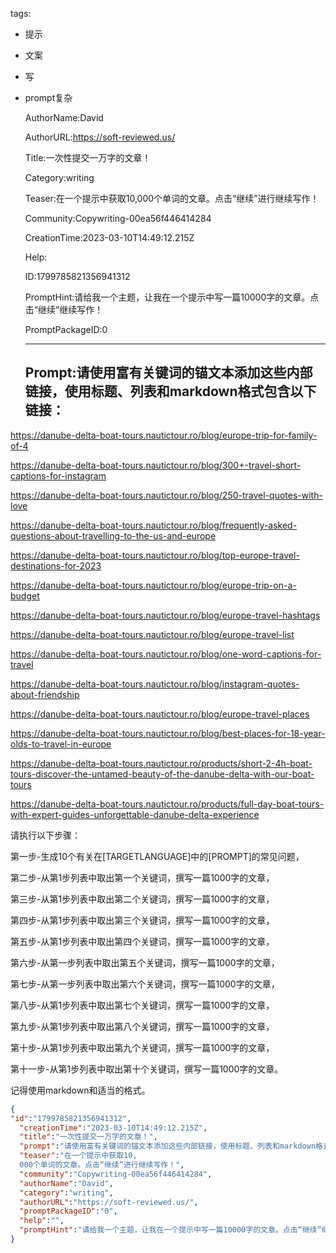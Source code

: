   tags: 
- 提示
- 文案
- 写
- prompt复杂

  AuthorName:David

  AuthorURL:https://soft-reviewed.us/

  Title:一次性提交一万字的文章！

  Category:writing

  Teaser:在一个提示中获取10,000个单词的文章。点击“继续”进行继续写作！

  Community:Copywriting-00ea56f446414284

  CreationTime:2023-03-10T14:49:12.215Z

  Help:

  ID:1799785821356941312

  PromptHint:请给我一个主题，让我在一个提示中写一篇10000字的文章。点击“继续”继续写作！

  PromptPackageID:0

  ---

  ## Prompt:请使用富有关键词的锚文本添加这些内部链接，使用标题、列表和markdown格式包含以下链接：

https://danube-delta-boat-tours.nautictour.ro/blog/europe-trip-for-family-of-4

https://danube-delta-boat-tours.nautictour.ro/blog/300+-travel-short-captions-for-instagram

https://danube-delta-boat-tours.nautictour.ro/blog/250-travel-quotes-with-love

https://danube-delta-boat-tours.nautictour.ro/blog/frequently-asked-questions-about-travelling-to-the-us-and-europe

https://danube-delta-boat-tours.nautictour.ro/blog/top-europe-travel-destinations-for-2023

https://danube-delta-boat-tours.nautictour.ro/blog/europe-trip-on-a-budget

https://danube-delta-boat-tours.nautictour.ro/blog/europe-travel-hashtags

https://danube-delta-boat-tours.nautictour.ro/blog/europe-travel-list

https://danube-delta-boat-tours.nautictour.ro/blog/one-word-captions-for-travel

https://danube-delta-boat-tours.nautictour.ro/blog/instagram-quotes-about-friendship

https://danube-delta-boat-tours.nautictour.ro/blog/europe-travel-places

https://danube-delta-boat-tours.nautictour.ro/blog/best-places-for-18-year-olds-to-travel-in-europe

https://danube-delta-boat-tours.nautictour.ro/products/short-2-4h-boat-tours-discover-the-untamed-beauty-of-the-danube-delta-with-our-boat-tours

https://danube-delta-boat-tours.nautictour.ro/products/full-day-boat-tours-with-expert-guides-unforgettable-danube-delta-experience

请执行以下步骤：

第一步-生成10个有关在[TARGETLANGUAGE]中的[PROMPT]的常见问题，

第二步-从第1步列表中取出第一个关键词，撰写一篇1000字的文章，

第三步-从第1步列表中取出第二个关键词，撰写一篇1000字的文章，

第四步-从第1步列表中取出第三个关键词，撰写一篇1000字的文章，

第五步-从第1步列表中取出第四个关键词，撰写一篇1000字的文章，

第六步-从第一步列表中取出第五个关键词，撰写一篇1000字的文章，

第七步-从第一步列表中取出第六个关键词，撰写一篇1000字的文章，

第八步-从第1步列表中取出第七个关键词，撰写一篇1000字的文章，

第九步-从第1步列表中取出第八个关键词，撰写一篇1000字的文章，

第十步-从第1步列表中取出第九个关键词，撰写一篇1000字的文章，

第十一步-从第1步列表中取出第十个关键词，撰写一篇1000字的文章。

记得使用markdown和适当的格式。

  ```json
  {
  "id":"1799785821356941312",
    "creationTime":"2023-03-10T14:49:12.215Z",
    "title":"一次性提交一万字的文章！",
    "prompt":"请使用富有关键词的锚文本添加这些内部链接，使用标题、列表和markdown格式包含以下链接：\n\nhttps://danube-delta-boat-tours.nautictour.ro/blog/europe-trip-for-family-of-4\n\nhttps://danube-delta-boat-tours.nautictour.ro/blog/300+-travel-short-captions-for-instagram\n\nhttps://danube-delta-boat-tours.nautictour.ro/blog/250-travel-quotes-with-love\n\nhttps://danube-delta-boat-tours.nautictour.ro/blog/frequently-asked-questions-about-travelling-to-the-us-and-europe\n\nhttps://danube-delta-boat-tours.nautictour.ro/blog/top-europe-travel-destinations-for-2023\n\nhttps://danube-delta-boat-tours.nautictour.ro/blog/europe-trip-on-a-budget\n\nhttps://danube-delta-boat-tours.nautictour.ro/blog/europe-travel-hashtags\n\nhttps://danube-delta-boat-tours.nautictour.ro/blog/europe-travel-list\n\nhttps://danube-delta-boat-tours.nautictour.ro/blog/one-word-captions-for-travel\n\nhttps://danube-delta-boat-tours.nautictour.ro/blog/instagram-quotes-about-friendship\n\nhttps://danube-delta-boat-tours.nautictour.ro/blog/europe-travel-places\n\nhttps://danube-delta-boat-tours.nautictour.ro/blog/best-places-for-18-year-olds-to-travel-in-europe\n\nhttps://danube-delta-boat-tours.nautictour.ro/products/short-2-4h-boat-tours-discover-the-untamed-beauty-of-the-danube-delta-with-our-boat-tours\n\nhttps://danube-delta-boat-tours.nautictour.ro/products/full-day-boat-tours-with-expert-guides-unforgettable-danube-delta-experience\n\n请执行以下步骤：\n\n第一步-生成10个有关在[TARGETLANGUAGE]中的[PROMPT]的常见问题，\n\n第二步-从第1步列表中取出第一个关键词，撰写一篇1000字的文章，\n\n第三步-从第1步列表中取出第二个关键词，撰写一篇1000字的文章，\n\n第四步-从第1步列表中取出第三个关键词，撰写一篇1000字的文章，\n\n第五步-从第1步列表中取出第四个关键词，撰写一篇1000字的文章，\n\n第六步-从第一步列表中取出第五个关键词，撰写一篇1000字的文章，\n\n第七步-从第一步列表中取出第六个关键词，撰写一篇1000字的文章，\n\n第八步-从第1步列表中取出第七个关键词，撰写一篇1000字的文章，\n\n第九步-从第1步列表中取出第八个关键词，撰写一篇1000字的文章，\n\n第十步-从第1步列表中取出第九个关键词，撰写一篇1000字的文章，\n\n第十一步-从第1步列表中取出第十个关键词，撰写一篇1000字的文章。\n\n记得使用markdown和适当的格式。",
    "teaser":"在一个提示中获取10,
    000个单词的文章。点击“继续”进行继续写作！",
    "community":"Copywriting-00ea56f446414284",
    "authorName":"David",
    "category":"writing",
    "authorURL":"https://soft-reviewed.us/",
    "promptPackageID":"0",
    "help":"",
    "promptHint":"请给我一个主题，让我在一个提示中写一篇10000字的文章。点击“继续”继续写作！"
  }
  ```
